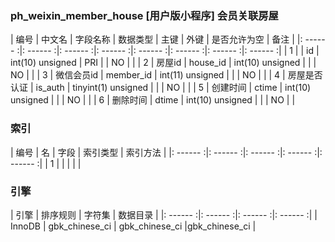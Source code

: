 ### ph_weixin_member_house [用户版小程序] 会员关联房屋
|  编号  |  中文名  |  字段名称  |  数据类型  |  主键  |  外键  |  是否允许为空  |  备注  |
|: ------ :|: ------ :|: ------ :|: ------ :|: ------ :|: ------ :|: ------ :|: ------ :|
| 1 |  | id | int(10) unsigned | PRI |  | NO |  |
| 2 | 房屋id | house_id | int(10) unsigned |  |  | NO |  |
| 3 | 微信会员id | member_id | int(11) unsigned |  |  | NO |  |
| 4 | 房屋是否认证 | is_auth | tinyint(1) unsigned |  |  | NO |  |
| 5 | 创建时间 | ctime | int(10) unsigned |  |  | NO |  |
| 6 | 删除时间 | dtime | int(10) unsigned |  |  | NO |  |

### 索引

|  编号  |  名  |  字段  |  索引类型  |  索引方法  |
|: ------ :|: ------ :|: ------ :|: ------ :|: ------ :|
|   1 |    |    |    |    |

### 引擎

|  引擎  |  排序规则  |  字符集  |  数据目录  |
|: ------ :|: ------ :|: ------ :|: ------ :|
| InnoDB | gbk_chinese_ci | gbk_chinese_ci |gbk_chinese_ci |
